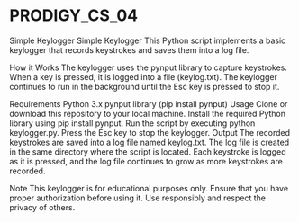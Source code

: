 # PRODIGY_CS_04
Simple Keylogger
Simple Keylogger
This Python script implements a basic keylogger that records keystrokes and saves them into a log file.

How it Works
The keylogger uses the pynput library to capture keystrokes. When a key is pressed, it is logged into a file (keylog.txt). The keylogger continues to run in the background until the Esc key is pressed to stop it.

Requirements
Python 3.x
pynput library (pip install pynput)
Usage
Clone or download this repository to your local machine.
Install the required Python library using pip install pynput.
Run the script by executing python keylogger.py.
Press the Esc key to stop the keylogger.
Output
The recorded keystrokes are saved into a log file named keylog.txt. The log file is created in the same directory where the script is located. Each keystroke is logged as it is pressed, and the log file continues to grow as more keystrokes are recorded.

Note
This keylogger is for educational purposes only. Ensure that you have proper authorization before using it.
Use responsibly and respect the privacy of others.
